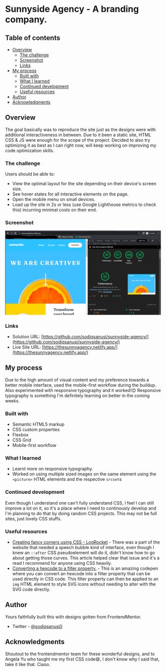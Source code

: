 # Sunnyside Agency - A branding company.

## Table of contents

- [Overview](#overview)
  - [The challenge](#the-challenge)
  - [Screenshot](#screenshot)
  - [Links](#links)
- [My process](#my-process)
  - [Built with](#built-with)
  - [What I learned](#what-i-learned)
  - [Continued development](#continued-development)
  - [Useful resources](#useful-resources)
- [Author](#author)
- [Acknowledgments](#acknowledgments)

## Overview
The goal basically was to reproduce the site just as the designs were with additional interactiveness in between. Due to it been a static site, HTML CSS & JS were enough for the scope of the project. Decided to also try optimizing it as best as I can right now, will keep working on improving my code optimization skills.
### The challenge

Users should be able to:

- View the optimal layout for the site depending on their device's screen size.
- See hover states for all interactive elements on the page.
- Open the mobile menu on small devices.
- Load up the site in 2s or less (use Google Lighthouse metrics to check this) incurring minimal costs on their end.

### Screenshot

![](./SunnyAgency.png)

### Links

- Solution URL: [https://github.com/sodiqsanusi/sunnyside-agency/](https://github.com/sodiqsanusi/sunnyside-agency/)
- Live Site URL: [https://thesunnyagency.netlify.app/](https://thesunnyagency.netlify.app/)

## My process
Due to the high amount of visual content and my preference towards a better mobile interface, used the mobile-first workflow during the buildup. Also experimented with responsive typography and it worked!😊 Responsive typography is something I'm definitely learning on better in the coming weeks.
### Built with

- Semantic HTML5 markup
- CSS custom properties
- Flexbox
- CSS Grid
- Mobile-first workflow

### What I learned
- Learnt more on responsive typography.
- Worked on using multiple sized images on the same element using the `<picture>` HTML elements and the respective `srcset`s

### Continued development
Even though I understand one can't fully understand CSS, I feel I can still improve a lot on it, so it's a place where I need to continously develop and I'm planning to do that by doing random CSS projects. This may not be full sites, just lovely CSS stuffs.

### Useful resources

- [Creating fancy corners using CSS - LogRocket](https://blog.logrocket.com/how-to-create-fancy-corners-in-css/) - There was a part of the website that needed a speech bubble kind of interface, even though I knew an `::after` CSS pseudoelement will do it, didn't know how to go about getting those curves. This article helped clear that issue and it's a read I recommend for anyone using CSS heavily.
- [Converting a hexcode to a filter property.](https://codepen.io/sosuke/pen/Pjoqqp) - This is an amazing codepen where you can convert an hexcode into a filter property that can be used directly in CSS code. This filter property can then be applied to an `img` HTML element to style SVG icons without needing to alter with the SVG code directly.

## Author
Yours faithfully built this with designs gotten from FrontendMentor.
- Twitter - [@sodiqsanusi0](https://www.twitter.com/sodiqsanusi0)

## Acknowledgments
Shoutout to the frontendmentor team for these wonderful designs, and to Angela Yu who taught me my first CSS code😄, I don't know why I said that, take it like that. 
Ciaoo.
